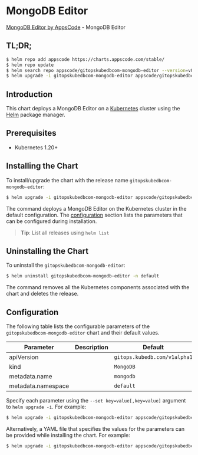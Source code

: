 # MongoDB Editor

[MongoDB Editor by AppsCode](https://appscode.com) - MongoDB Editor

## TL;DR;

```bash
$ helm repo add appscode https://charts.appscode.com/stable/
$ helm repo update
$ helm search repo appscode/gitopskubedbcom-mongodb-editor --version=v0.25.0
$ helm upgrade -i gitopskubedbcom-mongodb-editor appscode/gitopskubedbcom-mongodb-editor -n default --create-namespace --version=v0.25.0
```

## Introduction

This chart deploys a MongoDB Editor on a [Kubernetes](http://kubernetes.io) cluster using the [Helm](https://helm.sh) package manager.

## Prerequisites

- Kubernetes 1.20+

## Installing the Chart

To install/upgrade the chart with the release name `gitopskubedbcom-mongodb-editor`:

```bash
$ helm upgrade -i gitopskubedbcom-mongodb-editor appscode/gitopskubedbcom-mongodb-editor -n default --create-namespace --version=v0.25.0
```

The command deploys a MongoDB Editor on the Kubernetes cluster in the default configuration. The [configuration](#configuration) section lists the parameters that can be configured during installation.

> **Tip**: List all releases using `helm list`

## Uninstalling the Chart

To uninstall the `gitopskubedbcom-mongodb-editor`:

```bash
$ helm uninstall gitopskubedbcom-mongodb-editor -n default
```

The command removes all the Kubernetes components associated with the chart and deletes the release.

## Configuration

The following table lists the configurable parameters of the `gitopskubedbcom-mongodb-editor` chart and their default values.

|     Parameter      | Description |                 Default                 |
|--------------------|-------------|-----------------------------------------|
| apiVersion         |             | <code>gitops.kubedb.com/v1alpha1</code> |
| kind               |             | <code>MongoDB</code>                    |
| metadata.name      |             | <code>mongodb</code>                    |
| metadata.namespace |             | <code>default</code>                    |


Specify each parameter using the `--set key=value[,key=value]` argument to `helm upgrade -i`. For example:

```bash
$ helm upgrade -i gitopskubedbcom-mongodb-editor appscode/gitopskubedbcom-mongodb-editor -n default --create-namespace --version=v0.25.0 --set apiVersion=gitops.kubedb.com/v1alpha1
```

Alternatively, a YAML file that specifies the values for the parameters can be provided while
installing the chart. For example:

```bash
$ helm upgrade -i gitopskubedbcom-mongodb-editor appscode/gitopskubedbcom-mongodb-editor -n default --create-namespace --version=v0.25.0 --values values.yaml
```
